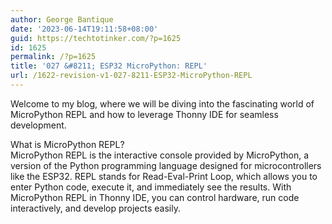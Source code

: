 ```yaml
---
author: George Bantique
date: '2023-06-14T19:11:58+08:00'
guid: https://techtotinker.com/?p=1625
id: 1625
permalink: /?p=1625
title: '027 &#8211; ESP32 MicroPython: REPL'
url: /1622-revision-v1-027-8211-ESP32-MicroPython-REPL
---
```



Welcome to my blog, where we will be diving into the fascinating world of MicroPython REPL and how to leverage Thonny IDE for seamless development.

What is MicroPython REPL?  
MicroPython REPL is the interactive console provided by MicroPython, a version of the Python programming language designed for microcontrollers like the ESP32. REPL stands for Read-Eval-Print Loop, which allows you to enter Python code, execute it, and immediately see the results. With MicroPython REPL in Thonny IDE, you can control hardware, run code interactively, and develop projects easily.